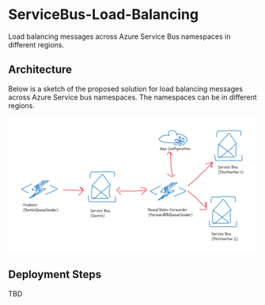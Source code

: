 # ServiceBus-Load-Balancing
Load balancing messages across Azure Service Bus namespaces in different regions.

## Architecture

Below is a sketch of the proposed solution for load balancing messages across Azure Service bus namespaces. The namespaces can be in different regions.

![](/images/s1.png)

## Deployment Steps

TBD